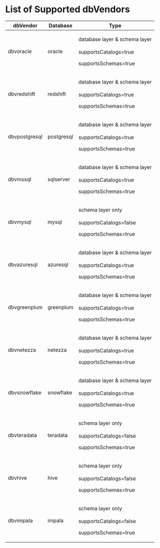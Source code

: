 # List of Supported dbVendors

| dbVendor      | Database   | Type                                                                                              |
| ------------- | ---------- | ------------------------------------------------------------------------------------------------- |
| dbvoracle     | oracle     | <p>database layer &#x26; schema layer<br><br>supportsCatalogs=true</p><p>supportsSchemas=true</p> |
| dbvredshift   | redshift   | <p>database layer &#x26; schema layer<br><br>supportsCatalogs=true</p><p>supportsSchemas=true</p> |
| dbvpostgresql | postgresql | <p>database layer &#x26; schema layer<br><br>supportsCatalogs=true</p><p>supportsSchemas=true</p> |
| dbvmssql      | sqlserver  | <p>database layer &#x26; schema layer<br><br>supportsCatalogs=true</p><p>supportsSchemas=true</p> |
| dbvmysql      | mysql      | <p>schema layer only<br><br>supportsCatalogs=false</p><p>supportsSchemas=true</p>                 |
| dbvazuresql   | azuresql   | <p>database layer &#x26; schema layer<br><br>supportsCatalogs=true</p><p>supportsSchemas=true</p> |
| dbvgreenplum  | greenplum  | <p>database layer &#x26; schema layer<br><br>supportsCatalogs=true</p><p>supportsSchemas=true</p> |
| dbvnetezza    | netezza    | <p>database layer &#x26; schema layer<br><br>supportsCatalogs=true</p><p>supportsSchemas=true</p> |
| dbvsnowflake  | snowflake  | <p>database layer &#x26; schema layer<br><br>supportsCatalogs=true</p><p>supportsSchemas=true</p> |
| dbvteradata   | teradata   | <p>schema layer only<br><br>supportsCatalogs=false</p><p>supportsSchemas=true</p>                 |
| dbvhive       | hive       | <p>schema layer only<br><br>supportsCatalogs=false</p><p>supportsSchemas=true</p>                 |
| dbvimpala     | impala     | <p>schema layer only<br><br>supportsCatalogs=false</p><p>supportsSchemas=true</p>                 |

